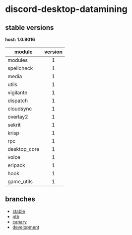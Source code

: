 # discord-desktop-datamining

## stable versions

**host: 1.0.9016**

| module | version |
| ------ | :-----: |
| modules | 1 |
| spellcheck | 1 |
| media | 1 |
| utils | 1 |
| vigilante | 1 |
| dispatch | 1 |
| cloudsync | 1 |
| overlay2 | 1 |
| sekrit | 1 |
| krisp | 1 |
| rpc | 1 |
| desktop_core | 1 |
| voice | 1 |
| erlpack | 1 |
| hook | 1 |
| game_utils | 1 |

## branches

- [stable](https://github.com/OpenAsar/discord-desktop-datamining/tree/stable)
- [ptb](https://github.com/OpenAsar/discord-desktop-datamining/tree/ptb)
- [canary](https://github.com/OpenAsar/discord-desktop-datamining/tree/canary)
- [development](https://github.com/OpenAsar/discord-desktop-datamining/tree/development)